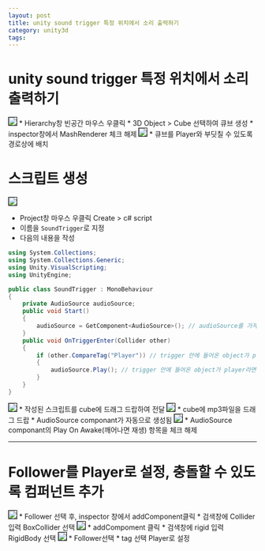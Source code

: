 ```yaml
---
layout: post
title: unity sound trigger 특정 위치에서 소리 출력하기
category: unity3d
tags: 
---
```


# unity sound trigger 특정 위치에서 소리 출력하기

<img style='border:solid 1px black;' src="https://image.onethelab.com/resized/1730306924.jpg" />
* Hierarchy창 빈공간 마우스 우클릭
* 3D Object > Cube 선택하여 큐브 생성
* inspector창에서 MashRenderer 체크 해제

<img style='border:solid 1px black;' src="https://image.onethelab.com/resized/1731475451.jpg" />
* 큐브를 Player와 부딧칠 수 있도록 경로상에 배치

# 스크립트 생성

<img style='border:solid 1px black;' src="https://image.onethelab.com/resized/1730329628.jpg" />

* Project창 마우스 우클릭 Create > c# script
* 이름을 ```SoundTrigger```로 지정
* 다음의 내용을 작성

```csharp
using System.Collections;
using System.Collections.Generic;
using Unity.VisualScripting;
using UnityEngine;

public class SoundTrigger : MonoBehaviour
{
    private AudioSource audioSource;
    public void Start()
    {
        audioSource = GetComponent<AudioSource>(); // audioSource를 가져옴
    }
    public void OnTriggerEnter(Collider other)
    {
        if (other.CompareTag("Player")) // trigger 안에 들어온 object가 player인지 확인
        {
            audioSource.Play(); // trigger 안에 들어온 object가 player라면 audioSource를 재생
        }
    }
}
```
<img style='border:solid 1px black;' src="https://image.onethelab.com/resized/1731475057.jpg" />
* 작성된 스크립트를 cube에 드래그 드랍하여 전달

<img style='border:solid 1px black;' src="https://image.onethelab.com/resized/1731475132.jpg" />
* cube에 mp3파일을 드래그 드랍
* AudioSource componant가 자동으로 생성됨

<img style='border:solid 1px black;' src="https://image.onethelab.com/resized/1731475234.jpg" />
* AudioSource componant의 Play On Awake(깨어나면 재생) 항목을 체크 해제

---

# Follower를 Player로 설정, 충돌할 수 있도록 컴퍼넌트 추가

<img style='border:solid 1px black;' src="https://image.onethelab.com/resized/1730307642.jpg" />
* Follower 선택 후, inspector 창에서 addComponent클릭
* 검색창에 Collider 입력 BoxCollider 선택

<img style='border:solid 1px black;' src="https://image.onethelab.com/resized/1730307722.jpg" />
* addCompoment 클릭
* 검색창에 rigid 입력 RigidBody 선택

<img style='border:solid 1px black;' src="https://image.onethelab.com/resized/1730307853.jpg" />
* Follower선택
* tag 선택 Player로 설정